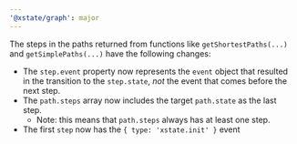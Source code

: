 ```yaml
---
'@xstate/graph': major
---
```


The steps in the paths returned from functions like `getShortestPaths(...)` and `getSimplePaths(...)` have the following changes:

- The `step.event` property now represents the `event` object that resulted in the transition to the `step.state`, _not_ the event that comes before the next step.
- The `path.steps` array now includes the target `path.state` as the last step.
  - Note: this means that `path.steps` always has at least one step.
- The first `step` now has the `{ type: 'xstate.init' }` event
